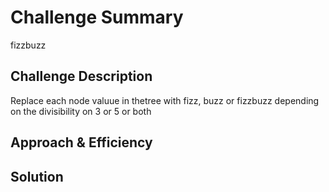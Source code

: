 # Challenge Summary
<!-- Short summary or background information -->
fizzbuzz

## Challenge Description
<!-- Description of the challenge -->
Replace each node valuue in thetree with fizz, buzz or fizzbuzz depending on the divisibility on 3 or 5 or both 

## Approach & Efficiency
<!-- What approach did you take? Why? What is the Big O space/time for this approach? -->

## Solution
<!-- Embedded whiteboard image -->
